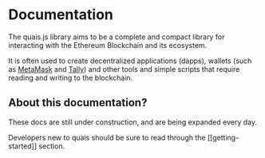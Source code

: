 # Documentation

The quais.js library aims to be a complete and compact library for interacting with the Ethereum Blockchain and its ecosystem.

It is often used to create decentralized applications (dapps), wallets (such as [MetaMask](https://metamask.io/) and [Tally](https://tallyho.org)) and other tools and simple scripts that require reading and writing to the blockchain.

## About this documentation?

These docs are still under construction, and are being expanded every day.

Developers new to quais should be sure to read through the
[[getting-started]] section.
